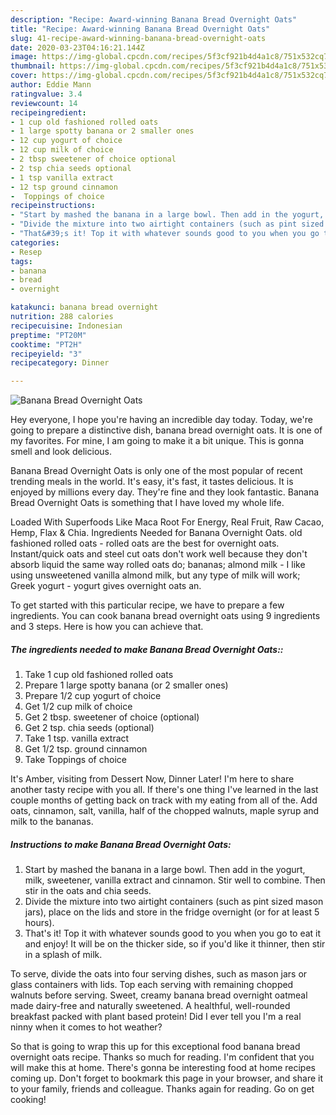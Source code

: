```yaml
---
description: "Recipe: Award-winning Banana Bread Overnight Oats"
title: "Recipe: Award-winning Banana Bread Overnight Oats"
slug: 41-recipe-award-winning-banana-bread-overnight-oats
date: 2020-03-23T04:16:21.144Z
image: https://img-global.cpcdn.com/recipes/5f3cf921b4d4a1c8/751x532cq70/banana-bread-overnight-oats-recipe-main-photo.jpg
thumbnail: https://img-global.cpcdn.com/recipes/5f3cf921b4d4a1c8/751x532cq70/banana-bread-overnight-oats-recipe-main-photo.jpg
cover: https://img-global.cpcdn.com/recipes/5f3cf921b4d4a1c8/751x532cq70/banana-bread-overnight-oats-recipe-main-photo.jpg
author: Eddie Mann
ratingvalue: 3.4
reviewcount: 14
recipeingredient:
- 1 cup old fashioned rolled oats
- 1 large spotty banana or 2 smaller ones
- 12 cup yogurt of choice
- 12 cup milk of choice
- 2 tbsp sweetener of choice optional
- 2 tsp chia seeds optional
- 1 tsp vanilla extract
- 12 tsp ground cinnamon
-  Toppings of choice
recipeinstructions:
- "Start by mashed the banana in a large bowl. Then add in the yogurt, milk, sweetener, vanilla extract and cinnamon. Stir well to combine. Then stir in the oats and chia seeds."
- "Divide the mixture into two airtight containers (such as pint sized mason jars), place on the lids and store in the fridge overnight (or for at least 5 hours)."
- "That&#39;s it! Top it with whatever sounds good to you when you go to eat it and enjoy! It will be on the thicker side, so if you&#39;d like it thinner, then stir in a splash of milk."
categories:
- Resep
tags:
- banana
- bread
- overnight

katakunci: banana bread overnight
nutrition: 288 calories
recipecuisine: Indonesian
preptime: "PT20M"
cooktime: "PT2H"
recipeyield: "3"
recipecategory: Dinner

---
```



![Banana Bread Overnight Oats](https://img-global.cpcdn.com/recipes/5f3cf921b4d4a1c8/751x532cq70/banana-bread-overnight-oats-recipe-main-photo.jpg)

Hey everyone, I hope you're having an incredible day today. Today, we're going to prepare a distinctive dish, banana bread overnight oats. It is one of my favorites. For mine, I am going to make it a bit unique. This is gonna smell and look delicious.

Banana Bread Overnight Oats is only one of the most popular of recent trending meals in the world. It's easy, it's fast, it tastes delicious. It is enjoyed by millions every day. They're fine and they look fantastic. Banana Bread Overnight Oats is something that I have loved my whole life.

Loaded With Superfoods Like Maca Root For Energy, Real Fruit, Raw Cacao, Hemp, Flax &amp; Chia. Ingredients Needed for Banana Overnight Oats. old fashioned rolled oats - rolled oats are the best for overnight oats. Instant/quick oats and steel cut oats don&#39;t work well because they don&#39;t absorb liquid the same way rolled oats do; bananas; almond milk - I like using unsweetened vanilla almond milk, but any type of milk will work; Greek yogurt - yogurt gives overnight oats an.


To get started with this particular recipe, we have to prepare a few ingredients. You can cook banana bread overnight oats using 9 ingredients and 3 steps. Here is how you can achieve that.

##### The ingredients needed to make Banana Bread Overnight Oats::

1. Take 1 cup old fashioned rolled oats
1. Prepare 1 large spotty banana (or 2 smaller ones)
1. Prepare 1/2 cup yogurt of choice
1. Get 1/2 cup milk of choice
1. Get 2 tbsp. sweetener of choice (optional)
1. Get 2 tsp. chia seeds (optional)
1. Take 1 tsp. vanilla extract
1. Get 1/2 tsp. ground cinnamon
1. Take  Toppings of choice


It&#39;s Amber, visiting from Dessert Now, Dinner Later! I&#39;m here to share another tasty recipe with you all. If there&#39;s one thing I&#39;ve learned in the last couple months of getting back on track with my eating from all of the. Add oats, cinnamon, salt, vanilla, half of the chopped walnuts, maple syrup and milk to the bananas. 

##### Instructions to make Banana Bread Overnight Oats:

1. Start by mashed the banana in a large bowl. Then add in the yogurt, milk, sweetener, vanilla extract and cinnamon. Stir well to combine. Then stir in the oats and chia seeds.
1. Divide the mixture into two airtight containers (such as pint sized mason jars), place on the lids and store in the fridge overnight (or for at least 5 hours).
1. That&#39;s it! Top it with whatever sounds good to you when you go to eat it and enjoy! It will be on the thicker side, so if you&#39;d like it thinner, then stir in a splash of milk.


To serve, divide the oats into four serving dishes, such as mason jars or glass containers with lids. Top each serving with remaining chopped walnuts before serving. Sweet, creamy banana bread overnight oatmeal made dairy-free and naturally sweetened. A healthful, well-rounded breakfast packed with plant based protein! Did I ever tell you I&#39;m a real ninny when it comes to hot weather? 

So that is going to wrap this up for this exceptional food banana bread overnight oats recipe. Thanks so much for reading. I'm confident that you will make this at home. There's gonna be interesting food at home recipes coming up. Don't forget to bookmark this page in your browser, and share it to your family, friends and colleague. Thanks again for reading. Go on get cooking!
